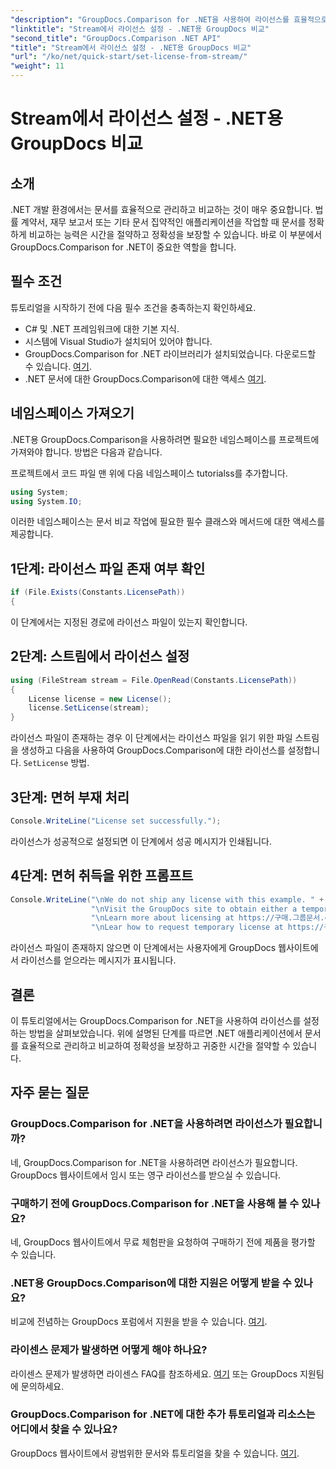 ```yaml
---
"description": "GroupDocs.Comparison for .NET을 사용하여 라이선스를 효율적으로 설정하는 방법을 알아보세요. 이 튜토리얼을 통해 문서의 정확성을 보장하고 시간을 절약하세요."
"linktitle": "Stream에서 라이선스 설정 - .NET용 GroupDocs 비교"
"second_title": "GroupDocs.Comparison .NET API"
"title": "Stream에서 라이선스 설정 - .NET용 GroupDocs 비교"
"url": "/ko/net/quick-start/set-license-from-stream/"
"weight": 11
---
```


# Stream에서 라이선스 설정 - .NET용 GroupDocs 비교

## 소개
.NET 개발 환경에서는 문서를 효율적으로 관리하고 비교하는 것이 매우 중요합니다. 법률 계약서, 재무 보고서 또는 기타 문서 집약적인 애플리케이션을 작업할 때 문서를 정확하게 비교하는 능력은 시간을 절약하고 정확성을 보장할 수 있습니다. 바로 이 부분에서 GroupDocs.Comparison for .NET이 중요한 역할을 합니다. 
## 필수 조건
튜토리얼을 시작하기 전에 다음 필수 조건을 충족하는지 확인하세요.
- C# 및 .NET 프레임워크에 대한 기본 지식.
- 시스템에 Visual Studio가 설치되어 있어야 합니다.
- GroupDocs.Comparison for .NET 라이브러리가 설치되었습니다. 다운로드할 수 있습니다. [여기](https://releases.groupdocs.com/comparison/net/).
- .NET 문서에 대한 GroupDocs.Comparison에 대한 액세스 [여기](https://tutorials.groupdocs.com/comparison/net/).

## 네임스페이스 가져오기
.NET용 GroupDocs.Comparison을 사용하려면 필요한 네임스페이스를 프로젝트에 가져와야 합니다. 방법은 다음과 같습니다.

프로젝트에서 코드 파일 맨 위에 다음 네임스페이스 tutorialss를 추가합니다.
```csharp
using System;
using System.IO;
```
이러한 네임스페이스는 문서 비교 작업에 필요한 필수 클래스와 메서드에 대한 액세스를 제공합니다.

## 1단계: 라이선스 파일 존재 여부 확인
```csharp
if (File.Exists(Constants.LicensePath))
{
```
이 단계에서는 지정된 경로에 라이선스 파일이 있는지 확인합니다.
## 2단계: 스트림에서 라이선스 설정
```csharp
using (FileStream stream = File.OpenRead(Constants.LicensePath))
{
    License license = new License();
    license.SetLicense(stream);
}
```
라이선스 파일이 존재하는 경우 이 단계에서는 라이선스 파일을 읽기 위한 파일 스트림을 생성하고 다음을 사용하여 GroupDocs.Comparison에 대한 라이선스를 설정합니다. `SetLicense` 방법.
## 3단계: 면허 부재 처리
```csharp
Console.WriteLine("License set successfully.");
```
라이선스가 성공적으로 설정되면 이 단계에서 성공 메시지가 인쇄됩니다.
## 4단계: 면허 취득을 위한 프롬프트
```csharp
Console.WriteLine("\nWe do not ship any license with this example. " +
                  "\nVisit the GroupDocs site to obtain either a temporary or permanent license. " +
                  "\nLearn more about licensing at https://구매.그룹문서.com/faqs/licensing. " +
                  "\nLear how to request temporary license at https://구매.그룹문서.com/임시-라이센스.");
```
라이선스 파일이 존재하지 않으면 이 단계에서는 사용자에게 GroupDocs 웹사이트에서 라이선스를 얻으라는 메시지가 표시됩니다.

## 결론
이 튜토리얼에서는 GroupDocs.Comparison for .NET을 사용하여 라이선스를 설정하는 방법을 살펴보았습니다. 위에 설명된 단계를 따르면 .NET 애플리케이션에서 문서를 효율적으로 관리하고 비교하여 정확성을 보장하고 귀중한 시간을 절약할 수 있습니다.
## 자주 묻는 질문
### GroupDocs.Comparison for .NET을 사용하려면 라이선스가 필요합니까?
네, GroupDocs.Comparison for .NET을 사용하려면 라이선스가 필요합니다. GroupDocs 웹사이트에서 임시 또는 영구 라이선스를 받으실 수 있습니다.
### 구매하기 전에 GroupDocs.Comparison for .NET을 사용해 볼 수 있나요?
네, GroupDocs 웹사이트에서 무료 체험판을 요청하여 구매하기 전에 제품을 평가할 수 있습니다.
### .NET용 GroupDocs.Comparison에 대한 지원은 어떻게 받을 수 있나요?
비교에 전념하는 GroupDocs 포럼에서 지원을 받을 수 있습니다. [여기](https://forum.groupdocs.com/c/comparison/12).
### 라이센스 문제가 발생하면 어떻게 해야 하나요?
라이센스 문제가 발생하면 라이센스 FAQ를 참조하세요. [여기](https://purchase.groupdocs.com/faqs/licensing) 또는 GroupDocs 지원팀에 문의하세요.
### GroupDocs.Comparison for .NET에 대한 추가 튜토리얼과 리소스는 어디에서 찾을 수 있나요?
GroupDocs 웹사이트에서 광범위한 문서와 튜토리얼을 찾을 수 있습니다. [여기](https://tutorials.groupdocs.com/comparison/net/).